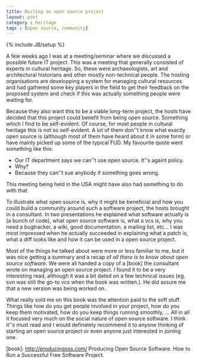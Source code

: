 ```yaml
---
title: Builing an open source project
layout: post
category : heritage
tags : [open source, community]
---
```

{% include JB/setup %}

A few weeks ago I was at a meeting/seminar where we discussed a possible future 
IT project. This was a meeting that generally consisted of experts in cultural 
heritage. So, these were archaeologists, art and architectural historians and 
other mostly non-technical people. The hosting organisations 
are developping a system for managing cultural resources and had gathered some 
key players in the field to get their feedback on the proposed system and check 
if this was actually something people were waiting for.

Because they also want this to be a viable long-term project, the hosts have 
decided that this project could benefit from being open source. Something which 
I find to be self-evident. Of course, for most people in cultural heritage this 
is not so self-evident. A lot of them don''t know what exactly open source is 
(although most of them have heard about it in some form) or have mainly picked 
up some of the typical FUD. My favourite quote went something like this: 
 
 * Our IT department says we can''t use open source. It''s againt policy.
 * Why?
 * Because they can''t sue anybody if something goes wrong.

This meeting being held in the USA might have also had something to do with that.

To illustrate what open source is, why it might be beneficial and how you could 
build a community around such a software project, the hosts brought in a consultant. 
In two presentations he explained what software actually is (a bunch of code), 
what open source software is, what a vcs is, why you need a bugtracker, 
a wiki, good documentation, a mailing list, etc... 
I was most impressed when he actually succeeded in explaining 
what a patch is, what a diff looks like and how it can be used in a 
open source project.

Most of the things he talked about were more or less familiar to me, but it was
nice getting a summary and a recap of *all there is to know about open source 
software*. We were all handed a copy of a [book] the consultant wrote on managing an 
open source project. I found it to be a very interesting read, although it was 
a bit dated on a few technical issues (eg. svn was still the go-to vcs when 
the book was written.). He did assure me that a new version was being worked on.

What really sold me on this book was the attention paid to the soft stuff. Things
like how do you get people involved in your project, how do you keep them 
motivated, how do you keep things running smoothly, ... All in all it focused 
very much on the social nature of open source software. I think it''s must read 
and I would definately recommend it to anyone thinking of starting an open 
source project or even anyone just interested in joining one.

[book]: http://producingoss.com/ Producing Open Source Software. How to Run a Successful Free Software Project.
